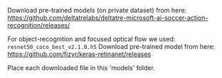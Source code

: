 Download pre-trained models (on private dataset) from here:
<https://github.com/deltatrelabs/deltatre-microsoft-ai-soccer-action-recognition/releases/>

For object-recognition and focused optical flow we used: `resnet50_coco_best_v2.1.0.h5`
Download pre-trained model from here:
<https://github.com/fizyr/keras-retinanet/releases>

Place each downloaded file in this 'models' folder.
